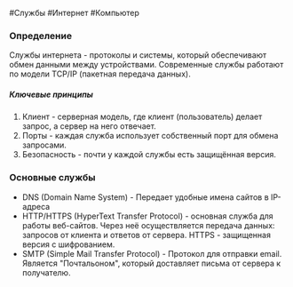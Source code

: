 #Службы #Интернет #Компьютер 

### Определение
Службы интернета - протоколы и системы, который обеспечивают обмен данными между устройствами. Современные службы работают по модели TCP/IP (пакетная передача данных).

##### Ключевые принципы

1. Клиент - серверная модель, где клиент (пользователь) делает запрос, а сервер на него отвечает.
2. Порты - каждая служба использует собственный порт для обмена запросами.
3. Безопасность - почти у каждой службы есть защищённая версия.

### Основные службы
- DNS (Domain Name System) - Передает удобные имена сайтов в IP-адреса
- HTTP/HTTPS (HyperText Transfer Protocol) - основная служба для работы веб-сайтов. Через неё осуществляется передача данных: запросов от клиента и ответов от сервера. HTTPS - защищенная версия с шифрованием.
- SMTP (Simple Mail Transfer Protocol) - Протокол для отправки email. Является "Почтальоном", который доставляет письма от сервера к получателю.